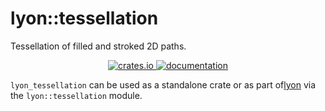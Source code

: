# lyon::tessellation

Tessellation of filled and stroked 2D paths.

<p align="center">
  <a href="https://crates.io/crates/lyon_tessellation">
      <img src="https://img.shields.io/crates/v/lyon_tessellation.svg" alt="crates.io">
  </a>
  <a href="https://docs.rs/lyon_tessellation">
      <img src="https://docs.rs/lyon_tessellation/badge.svg" alt="documentation">
  </a>
</p>

`lyon_tessellation` can be used as a standalone crate or as part of[lyon](https://docs.rs/lyon/) via the `lyon::tessellation` module. 

